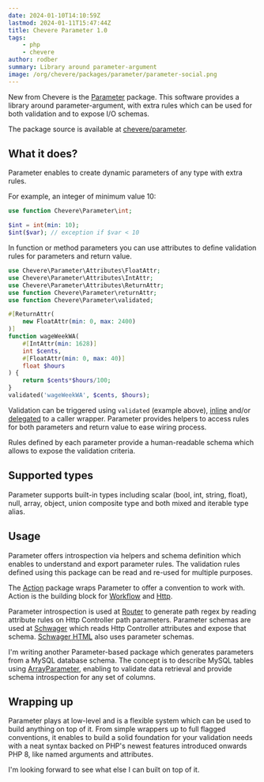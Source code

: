 ```yaml
---
date: 2024-01-10T14:10:59Z
lastmod: 2024-01-11T15:47:44Z
title: Chevere Parameter 1.0
tags:
    - php
    - chevere
author: rodber
summary: Library around parameter-argument
image: /org/chevere/packages/parameter/parameter-social.png
---
```


New from Chevere is the [Parameter](https://chevere.org/packages/parameter) package. This software provides a library around parameter-argument, with extra rules which can be used for both validation and to expose I/O schemas.

The package source is available at [chevere/parameter](https://github.com/chevere/parameter).

## What it does?

Parameter enables to create dynamic parameters of any type with extra rules.

For example, an integer of minimum value 10:

```php
use function Chevere\Parameter\int;

$int = int(min: 10);
$int($var); // exception if $var < 10
```

In function or method parameters you can use attributes to define validation rules for parameters and return value.

```php
use Chevere\Parameter\Attributes\FloatAttr;
use Chevere\Parameter\Attributes\IntAttr;
use Chevere\Parameter\Attributes\ReturnAttr;
use function Chevere\Parameter\returnAttr;
use function Chevere\Parameter\validated;

#[ReturnAttr(
    new FloatAttr(min: 0, max: 2400)
)]
function wageWeekWA(
    #[IntAttr(min: 1628)]
    int $cents,
    #[FloatAttr(min: 0, max: 40)]
    float $hours
) {
    return $cents*$hours/100;
}
validated('wageWeekWA', $cents, $hours);
```

Validation can be triggered using `validated` (example above), [inline](https://chevere.org/packages/parameter.html#inline-usage) and/or [delegated](https://chevere.org/packages/parameter.html#attribute-delegated-validation) to a caller wrapper. Parameter provides helpers to access rules for both parameters and return value to ease wiring process.

Rules defined by each parameter provide a human-readable schema which allows to expose the validation criteria.

## Supported types

Parameter supports built-in types including scalar (bool, int, string, float), null, array, object, union composite type and both mixed and iterable type alias.

## Usage

Parameter offers introspection via helpers and schema definition which enables to understand and export parameter rules. The validation rules defined using this package can be read and re-used for multiple purposes.

The [Action](https://chevere.org/packages/action) package wraps Parameter to offer a convention to work with. Action is the building block for [Workflow](https://chevere.org/packages/workflow) and [Http](https://chevere.org/packages/http).

Parameter introspection is used at [Router](https://chevere.org/packages/router) to generate path regex by reading attribute rules on Http Controller path parameters. Parameter schemas are used at [Schwager](https://chevere.org/packages/schwager) which reads Http Controller attributes and expose that schema. [Schwager HTML](https://github.com/chevere/schwager-html) also uses parameter schemas.

I'm writing another Parameter-based package which generates parameters from a MySQL database schema. The concept is to describe MySQL tables using [ArrayParameter](https://chevere.org/packages/parameter#array), enabling to validate data retrieval and provide schema introspection for any set of columns.

## Wrapping up

Parameter plays at low-level and is a flexible system which can be used to build anything on top of it. From simple wrappers up to full flagged conventions, it enables to build a solid foundation for your validation needs with a neat syntax backed on PHP's newest features introduced onwards PHP 8, like named arguments and attributes.

I'm looking forward to see what else I can built on top of it.
